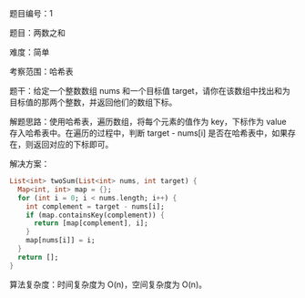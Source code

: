 题目编号：1

题目：两数之和

难度：简单

考察范围：哈希表

题干：给定一个整数数组 nums 和一个目标值 target，请你在该数组中找出和为目标值的那两个整数，并返回他们的数组下标。

解题思路：使用哈希表，遍历数组，将每个元素的值作为 key，下标作为 value 存入哈希表中。在遍历的过程中，判断 target - nums[i] 是否在哈希表中，如果存在，则返回对应的下标即可。

解决方案：

```dart
List<int> twoSum(List<int> nums, int target) {
  Map<int, int> map = {};
  for (int i = 0; i < nums.length; i++) {
    int complement = target - nums[i];
    if (map.containsKey(complement)) {
      return [map[complement], i];
    }
    map[nums[i]] = i;
  }
  return [];
}
```

算法复杂度：时间复杂度为 O(n)，空间复杂度为 O(n)。